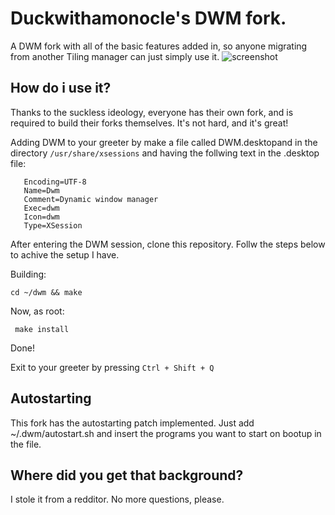 # Duckwithamonocle's DWM fork. 

A DWM fork with all of the basic features added in, so anyone migrating from another Tiling manager can just simply use it. 
![screenshot](https://user-images.githubusercontent.com/87075822/125053460-c21eae80-e0c2-11eb-82e7-49eacac870e2.png)
## How do i use it? 

Thanks to the suckless ideology, everyone has their own fork, and is required to build their forks themselves. It's not hard, and it's great! 

Adding DWM to your greeter by make a file called DWM.desktopand in the directory `/usr/share/xsessions` and having the follwing text in the .desktop file:

 ```[Desktop Entry]
    Encoding=UTF-8
    Name=Dwm
    Comment=Dynamic window manager
    Exec=dwm
    Icon=dwm
    Type=XSession
 ```
After entering the DWM session, clone this repository. Follw the steps below to achive the setup I have. 

Building:

```cd ~/dwm && make```

Now, as root:

``` make install```

Done!

Exit to your greeter by pressing `Ctrl + Shift + Q`

## Autostarting 

This fork has the autostarting patch implemented. Just add ~/.dwm/autostart.sh and insert the programs you want to start on bootup in the file.

## Where did you get that background? 

I stole it from a redditor. 
No more questions, please. 


